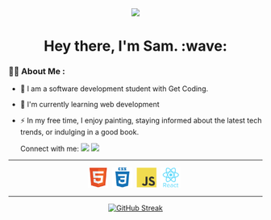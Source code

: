<div id="header" align="center">
<img src="https://media.giphy.com/media/paTz7UZbPfTZFRYnnB/giphy.gif"/>
</div> 
 <h1 id="greeting" align="center">Hey there, I'm Sam. :wave:</h1>

### :woman_technologist: About Me :
<div id="about">
 
- :telescope: I am a software development student with Get Coding. 

- :seedling: I'm currently learning web development

- :zap: In my free time, I enjoy painting, staying informed about the latest tech trends, or indulging in a good book.

  Connect with me: 
<a href="https://www.linkedin.com/in/samanthasymes/"><img src="https://img.shields.io/badge/LinkedIn-0077B5?style=for-the-badge&logo=linkedin&logoColor=white"/></a>
<a href="mailto:samasymes@gmail.com"><img src="https://img.shields.io/badge/Gmail-D14836?style=for-the-badge&logo=gmail&logoColor=white"/></a>

</div>

---

<div id="languages" align="center"> 
  <img src="https://github.com/devicons/devicon/blob/master/icons/html5/html5-original.svg" title="HTML5" alt="HTML" width="40" height="40"/>&nbsp;
  <img src="https://github.com/devicons/devicon/blob/master/icons/css3/css3-plain-wordmark.svg"  title="CSS3" alt="CSS" width="40" height="40"/>&nbsp;
  <img src="https://github.com/devicons/devicon/blob/master/icons/javascript/javascript-original.svg" title="JavaScript" alt="JavaScript" width="40" height="40"/>&nbsp;
  <img src="https://github.com/devicons/devicon/blob/master/icons/react/react-original-wordmark.svg" title="React" alt="React" width="40" height="40"/>&nbsp;
 </div>
 
---

<div id="stats" align="center">
<a href="https://git.io/streak-stats"><img src="https://streak-stats.demolab.com?user=samsymes&theme=cobalt&hide_border=true&date_format=M%20j%5B%2C%20Y%5D&exclude_days=Sun%2CSat" alt="GitHub Streak" /></a>
</div>
